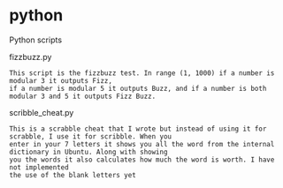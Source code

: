 python
======

Python scripts

fizzbuzz.py


    This script is the fizzbuzz test. In range (1, 1000) if a number is modular 3 it outputs Fizz, 
    if a number is modular 5 it outputs Buzz, and if a number is both modular 3 and 5 it outputs Fizz Buzz.
    
    
    
scribble_cheat.py

    This is a scrabble cheat that I wrote but instead of using it for scrabble, I use it for scribble. When you 
    enter in your 7 letters it shows you all the word from the internal dictionary in Ubuntu. Along with showing
    you the words it also calculates how much the word is worth. I have not implemented
    the use of the blank letters yet
